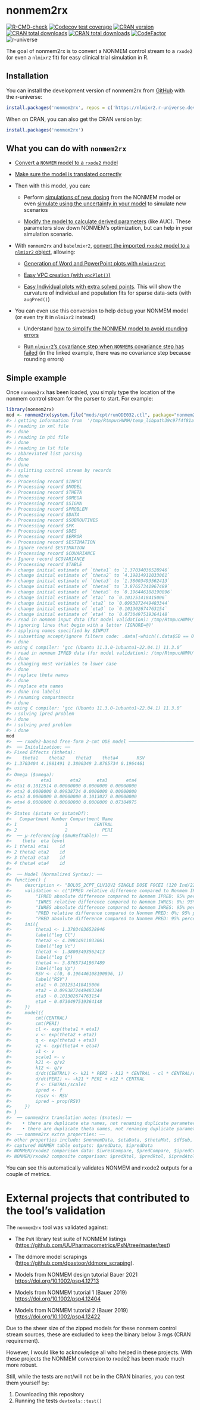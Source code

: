 
<!-- README.md is generated from README.Rmd. Please edit that file -->

# nonmem2rx

<!-- badges: start -->

[![R-CMD-check](https://github.com/nlmixr2/nonmem2rx/actions/workflows/R-CMD-check.yaml/badge.svg)](https://github.com/nlmixr2/nonmem2rx/actions/workflows/R-CMD-check.yaml)
[![Codecov test
coverage](https://codecov.io/gh/nlmixr2/nonmem2rx/branch/main/graph/badge.svg)](https://app.codecov.io/gh/nlmixr2/nonmem2rx?branch=main)
[![CRAN
version](http://www.r-pkg.org/badges/version/nonmem2rx)](https://cran.r-project.org/package=nonmem2rx)
[![CRAN total
downloads](https://cranlogs.r-pkg.org/badges/grand-total/nonmem2rx)](https://cran.r-project.org/package=nonmem2rx)
[![CRAN total
downloads](https://cranlogs.r-pkg.org/badges/nonmem2rx)](https://cran.r-project.org/package=nonmem2rx)
[![CodeFactor](https://www.codefactor.io/repository/github/nlmixr2/nonmem2rx/badge)](https://www.codefactor.io/repository/github/nlmixr2/nonmem2rx)
![r-universe](https://nlmixr2.r-universe.dev/badges/nonmem2rx)
<!-- badges: end -->

The goal of nonmem2rx is to convert a NONMEM control stream to a
`rxode2` (or even a `nlmixr2` fit) for easy clinical trial simulation in
R.

## Installation

You can install the development version of nonmem2rx from
[GitHub](https://github.com/) with the r-universe:

``` r
install.packages('nonmem2rx', repos = c('https://nlmixr2.r-universe.dev', 'https://cloud.r-project.org'))
```

When on CRAN, you can also get the CRAN version by:

``` r
install.packages('nonmem2rx')
```

## What you can do with `nonmem2rx`

  - [Convert a `NONMEM` model to a `rxode2`
    model](https://nlmixr2.github.io/nonmem2rx/articles/import-nonmem.html)

  - [Make sure the model is translated
    correctly](https://nlmixr2.github.io/nonmem2rx/articles/rxode2-validate.html)

  - Then with this model, you can:
    
      - Perform [simulations of new
        dosing](https://nlmixr2.github.io/nonmem2rx/articles/simulate-new-dosing.html)
        from the NONMEM model or even [simulate using the uncertainty in
        your
        model](https://nlmixr2.github.io/nonmem2rx/articles/simulate-uncertainty.html)
        to simulate new scenarios
    
      - [Modify the model to calculate derived
        parameters](https://nlmixr2.github.io/nonmem2rx/articles/simulate-extra-items.html)
        (like AUC). These parameters slow down NONMEM’s optimization,
        but can help in your simulation scenario.

  - With `nonmem2rx` and `babelmixr2`, [convert the imported `rxode2`
    model to a `nlmixr2`
    object](https://nlmixr2.github.io/nonmem2rx/articles/convert-nlmixr2.html),
    allowing:
    
      - [Generation of Word and PowerPoint plots with
        `nlmixr2rpt`](https://nlmixr2.github.io/nonmem2rx/articles/create-office.html)
    
      - [Easy VPC creation (with
        `vpcPlot()`)](https://nlmixr2.github.io/nonmem2rx/articles/create-vpc.html)
    
      - [Easy Individual plots with extra solved
        points](https://nlmixr2.github.io/nonmem2rx/articles/create-augPred.html).
        This will show the curvature of individual and population fits
        for sparse data-sets (with `augPred()`)

  - You can even use this conversion to help debug your NONMEM model (or
    even try it in `nlmixr2` instead)
    
      - Understand [how to simplify the NONMEM model to avoid rounding
        errors](https://nlmixr2.github.io/nonmem2rx/articles/read-rounding.html)
    
      - [Run `nlmixr2`’s covariance step when `NONMEM`s covariance step
        has
        failed](https://nlmixr2.github.io/nonmem2rx/articles/read-rounding.html#step-5-get-the-covariance-of-the-model)
        (in the linked example, there was no covariance step because
        rounding errors)

## Simple example

Once `nonmem2rx` has been loaded, you simply type the location of the
nonmem control stream for the parser to start. For example:

``` r
library(nonmem2rx)
mod <- nonmem2rx(system.file("mods/cpt/runODE032.ctl", package="nonmem2rx"), lst=".res", save=FALSE)
#> ℹ getting information from  '/tmp/RtmpucHNMH/temp_libpath39c97f4f81af/nonmem2rx/mods/cpt/runODE032.ctl'
#> ℹ reading in xml file
#> ℹ done
#> ℹ reading in phi file
#> ℹ done
#> ℹ reading in lst file
#> ℹ abbreviated list parsing
#> ℹ done
#> ℹ done
#> ℹ splitting control stream by records
#> ℹ done
#> ℹ Processing record $INPUT
#> ℹ Processing record $MODEL
#> ℹ Processing record $THETA
#> ℹ Processing record $OMEGA
#> ℹ Processing record $SIGMA
#> ℹ Processing record $PROBLEM
#> ℹ Processing record $DATA
#> ℹ Processing record $SUBROUTINES
#> ℹ Processing record $PK
#> ℹ Processing record $DES
#> ℹ Processing record $ERROR
#> ℹ Processing record $ESTIMATION
#> ℹ Ignore record $ESTIMATION
#> ℹ Processing record $COVARIANCE
#> ℹ Ignore record $COVARIANCE
#> ℹ Processing record $TABLE
#> ℹ change initial estimate of `theta1` to `1.37034036528946`
#> ℹ change initial estimate of `theta2` to `4.19814911033061`
#> ℹ change initial estimate of `theta3` to `1.38003493562413`
#> ℹ change initial estimate of `theta4` to `3.87657341967489`
#> ℹ change initial estimate of `theta5` to `0.196446108190896`
#> ℹ change initial estimate of `eta1` to `0.101251418415006`
#> ℹ change initial estimate of `eta2` to `0.0993872449483344`
#> ℹ change initial estimate of `eta3` to `0.101302674763154`
#> ℹ change initial estimate of `eta4` to `0.0730497519364148`
#> ℹ read in nonmem input data (for model validation): /tmp/RtmpucHNMH/temp_libpath39c97f4f81af/nonmem2rx/mods/cpt/Bolus_2CPT.csv
#> ℹ ignoring lines that begin with a letter (IGNORE=@)'
#> ℹ applying names specified by $INPUT
#> ℹ subsetting accept/ignore filters code: .data[-which((.data$SD == 0)),]
#> ℹ done
#> using C compiler: ‘gcc (Ubuntu 11.3.0-1ubuntu1~22.04.1) 11.3.0’
#> ℹ read in nonmem IPRED data (for model validation): /tmp/RtmpucHNMH/temp_libpath39c97f4f81af/nonmem2rx/mods/cpt/runODE032.csv
#> ℹ done
#> ℹ changing most variables to lower case
#> ℹ done
#> ℹ replace theta names
#> ℹ done
#> ℹ replace eta names
#> ℹ done (no labels)
#> ℹ renaming compartments
#> ℹ done
#> using C compiler: ‘gcc (Ubuntu 11.3.0-1ubuntu1~22.04.1) 11.3.0’
#> ℹ solving ipred problem
#> ℹ done
#> ℹ solving pred problem
#> ℹ done
mod
#>  ── rxode2-based free-form 2-cmt ODE model ────────────────────────────────────── 
#>  ── Initalization: ──  
#> Fixed Effects ($theta): 
#>    theta1    theta2    theta3    theta4       RSV 
#> 1.3703404 4.1981491 1.3800349 3.8765734 0.1964461 
#> 
#> Omega ($omega): 
#>           eta1       eta2      eta3       eta4
#> eta1 0.1012514 0.00000000 0.0000000 0.00000000
#> eta2 0.0000000 0.09938724 0.0000000 0.00000000
#> eta3 0.0000000 0.00000000 0.1013027 0.00000000
#> eta4 0.0000000 0.00000000 0.0000000 0.07304975
#> 
#> States ($state or $stateDf): 
#>   Compartment Number Compartment Name
#> 1                  1          CENTRAL
#> 2                  2             PERI
#>  ── μ-referencing ($muRefTable): ──  
#>    theta  eta level
#> 1 theta1 eta1    id
#> 2 theta2 eta2    id
#> 3 theta3 eta3    id
#> 4 theta4 eta4    id
#> 
#>  ── Model (Normalized Syntax): ── 
#> function() {
#>     description <- "BOLUS_2CPT_CLV1QV2 SINGLE DOSE FOCEI (120 Ind/2280 Obs) runODE032"
#>     validation <- c("IPRED relative difference compared to Nonmem IPRED: 0%; 95% percentile: (0%,0%); rtol=6.43e-06", 
#>         "IPRED absolute difference compared to Nonmem IPRED: 95% percentile: (2.19e-05, 0.0418); atol=0.00167", 
#>         "IWRES relative difference compared to Nonmem IWRES: 0%; 95% percentile: (0%,0.01%); rtol=8.99e-06", 
#>         "IWRES absolute difference compared to Nonmem IWRES: 95% percentile: (1.82e-07, 4.63e-05); atol=3.65e-06", 
#>         "PRED relative difference compared to Nonmem PRED: 0%; 95% percentile: (0%,0%); rtol=6.41e-06", 
#>         "PRED absolute difference compared to Nonmem PRED: 95% percentile: (1.41e-07,0.00382) atol=6.41e-06")
#>     ini({
#>         theta1 <- 1.37034036528946
#>         label("log Cl")
#>         theta2 <- 4.19814911033061
#>         label("log Vc")
#>         theta3 <- 1.38003493562413
#>         label("log Q")
#>         theta4 <- 3.87657341967489
#>         label("log Vp")
#>         RSV <- c(0, 0.196446108190896, 1)
#>         label("RSV")
#>         eta1 ~ 0.101251418415006
#>         eta2 ~ 0.0993872449483344
#>         eta3 ~ 0.101302674763154
#>         eta4 ~ 0.0730497519364148
#>     })
#>     model({
#>         cmt(CENTRAL)
#>         cmt(PERI)
#>         cl <- exp(theta1 + eta1)
#>         v <- exp(theta2 + eta2)
#>         q <- exp(theta3 + eta3)
#>         v2 <- exp(theta4 + eta4)
#>         v1 <- v
#>         scale1 <- v
#>         k21 <- q/v2
#>         k12 <- q/v
#>         d/dt(CENTRAL) <- k21 * PERI - k12 * CENTRAL - cl * CENTRAL/v1
#>         d/dt(PERI) <- -k21 * PERI + k12 * CENTRAL
#>         f <- CENTRAL/scale1
#>         ipred <- f
#>         rescv <- RSV
#>         ipred ~ prop(RSV)
#>     })
#> }
#>  ── nonmem2rx translation notes ($notes): ──  
#>    • there are duplicate eta names, not renaming duplicate parameters 
#>    • there are duplicate theta names, not renaming duplicate parameters 
#>  ── nonmem2rx extra properties: ──  
#> other properties include: $nonmemData, $etaData, $thetaMat, $dfSub, $dfObs
#> captured NONMEM table outputs: $predData, $ipredData
#> NONMEM/rxode2 comparison data: $iwresCompare, $predCompare, $ipredCompare
#> NONMEM/rxode2 composite comparison: $predAtol, $predRtol, $ipredAtol, $ipredRtol, $iwresAtol, $iwresRtol
```

You can see this automatically validates NONMEM and rxode2 outputs for a
couple of metrics.

# External projects that contributed to the tool’s validation

The `nonmem2rx` tool was validated against:

  - The `PsN` library test suite of NONMEM listings
    (<https://github.com/UUPharmacometrics/PsN/tree/master/test>)

  - The ddmore model scrapings
    (<https://github.com/dpastoor/ddmore_scraping>).

  - Models from NONMEM design tutorial Bauer 2021
    <https://doi.org/10.1002/psp4.12713>

  - Models from NONMEM tutorial 1 (Bauer 2019)
    <https://doi.org/10.1002/psp4.12404>

  - Models from NONMEM tutorial 2 (Bauer 2019)
    <https://doi.org/10.1002/psp4.12422>

Due to the sheer size of the zipped models for these nonmem control
stream sources, these are excluded to keep the binary below 3 mgs (CRAN
requirement).

However, I would like to acknowledge all who helped in these projects.
With these projects the NONMEM conversion to rxode2 has been made much
more robust.

Still, while the tests are not/will not be in the CRAN binaries, you can
test them yourself by:

1.  Downloading this repository
2.  Running the tests `devtools::test()`
